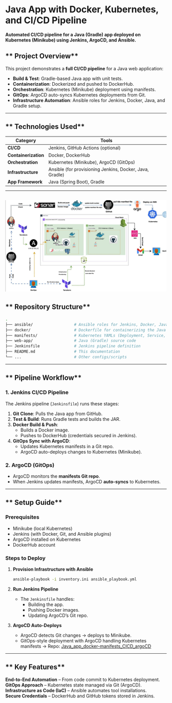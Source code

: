  

# **Java App with Docker, Kubernetes, and CI/CD Pipeline**  
 **Automated CI/CD pipeline for a Java (Gradle) app deployed on Kubernetes (Minikube) using Jenkins, ArgoCD, and Ansible.**  

## ** Project Overview**  
This project demonstrates a **full CI/CD pipeline** for a Java web application:  
- **Build & Test**: Gradle-based Java app with unit tests.  
- **Containerization**: Dockerized and pushed to DockerHub.  
- **Orchestration**: Kubernetes (Minikube) deployment using manifests.  
- **GitOps**: ArgoCD auto-syncs Kubernetes deployments from Git.  
- **Infrastructure Automation**: Ansible roles for Jenkins, Docker, Java, and Gradle setup.  

---

## ** Technologies Used**  
| **Category**       | **Tools**                                                                 |
|--------------------|--------------------------------------------------------------------------|
| **CI/CD**          | Jenkins, GitHub Actions (optional)                                       |
| **Containerization** | Docker, DockerHub                                                       |
| **Orchestration**  | Kubernetes (Minikube), ArgoCD (GitOps)                                  |
| **Infrastructure** | Ansible (for provisioning Jenkins, Docker, Java, Gradle)                |
| **App Framework**  | Java (Spring Boot), Gradle                                              |

---
![](https://github.com/amirmamdouh12345/Java_app_docker-manifests_CICD/blob/master/proj-structure.jpeg)
---

## ** Repository Structure**  
```bash
.
├── ansible/                  # Ansible roles for Jenkins, Docker, Java, etc.
├── docker/                   # Dockerfile for containerizing the Java app
├── manifests/                # Kubernetes YAMLs (Deployment, Service, Ingress)
├── web-app/                  # Java (Gradle) source code
├── Jenkinsfile               # Jenkins pipeline definition
├── README.md                 # This documentation
└── ...                       # Other configs/scripts
```

---

## ** Pipeline Workflow**  
### **1. Jenkins CI/CD Pipeline**  
The Jenkins pipeline (`Jenkinsfile`) runs these stages:  
1. **Git Clone**: Pulls the Java app from GitHub.  
2. **Test & Build**: Runs Gradle tests and builds the JAR.  
3. **Docker Build & Push**:  
   - Builds a Docker image.  
   - Pushes to DockerHub (credentials secured in Jenkins).  
4. **GitOps Sync with ArgoCD**:  
   - Updates Kubernetes manifests in a Git repo.  
   - ArgoCD auto-deploys changes to Kubernetes (Minikube).  

### **2. ArgoCD (GitOps)**  
- ArgoCD monitors the **manifests Git repo**.  
- When Jenkins updates manifests, ArgoCD **auto-syncs** to Kubernetes.  

---

## ** Setup Guide**  
### **Prerequisites**  
- Minikube (local Kubernetes)  
- Jenkins (with Docker, Git, and Ansible plugins)  
- ArgoCD installed on Kubernetes  
- DockerHub account  

### **Steps to Deploy**  
1. **Provision Infrastructure with Ansible**  
   ```bash
   ansible-playbook -i inventory.ini ansible_playbook.yml
   ```
2. **Run Jenkins Pipeline**  
   - The `Jenkinsfile` handles:  
     - Building the app.  
     - Pushing Docker images.  
     - Updating ArgoCD’s Git repo.  

3. **ArgoCD Auto-Deploys**  
   - ArgoCD detects Git changes → deploys to Minikube.
   - GitOps-style deployment with ArgoCD handling Kubernetes manifests  ->  Repo:  [Java\_app\_docker-manifests\_CICD\_argoCD](https://github.com/amirmamdouh12345/Java_app_docker-manifests_CICD_argoCD)

---

## ** Key Features**  
 **End-to-End Automation** – From code commit to Kubernetes deployment.  
 **GitOps Approach** – Kubernetes state managed via Git (ArgoCD).  
 **Infrastructure as Code (IaC)** – Ansible automates tool installations.  
 **Secure Credentials** – DockerHub and GitHub tokens stored in Jenkins.  

